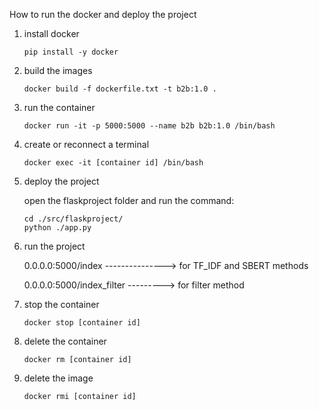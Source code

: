 How to run the docker and deploy the project

1. install docker

   ```shell
   pip install -y docker
   ```

1. build the images

   ```shell
   docker build -f dockerfile.txt -t b2b:1.0 .
   ```

1. run the container

   ```
   docker run -it -p 5000:5000 --name b2b b2b:1.0 /bin/bash
   ```

2. create or reconnect a terminal

   ```
   docker exec -it [container id] /bin/bash
   ```
   
5. deploy the project

   open the flaskproject folder and run the command:

   ```
   cd ./src/flaskproject/
   python ./app.py
   ```

6. run the project

   0.0.0.0:5000/index  ---------------> for  TF_IDF  and  SBERT methods

   0.0.0.0:5000/index_filter   ---------> for filter method

   

6. stop the container

   ```
   docker stop [container id]
   ```

7. delete the container

   ```
   docker rm [container id]
   ```

8. delete the image

   ```
   docker rmi [container id]
   ```

   

